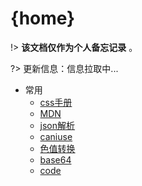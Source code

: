 <!--
 * @Description: 
 * @version: 1.0.0
 * @Author: nk
 * @Date: 2019-08-09 14:26:02
 * @LastEditTime: 2019-09-27 15:47:43
 -->
# {home}

!>  **该文档仅作为个人备忘记录** 。


<!-- [![github](https://badgen.net/badge/github/github?icon&label)](https://github.com/nkHub/docs) 
![github](https://badgen.net/github/last-commit/nkHub/docs?icon=github&color=4ab8a1)
![stars](https://badgen.net/github/stars/nkHub/docs?icon=github&color=4ab8a1)  -->

?> 更新信息：<span id="commitMsg">信息拉取中...</span>

* 常用
    - [css手册](http://css.doyoe.com/)
    - [MDN](https://developer.mozilla.org/zh-CN/)
    - [json解析](https://www.json.cn/)
    - [caniuse](https://caniuse.com/)
    - [色值转换](https://www.sioe.cn/yingyong/yanse-rgb-16/)
    - [base64](http://imgbase64.duoshitong.com/)
    - [code](https://carbon.now.sh/)
    

<!-- * 个人项目地址
    - [iTry官网](http://nikai.site/itry/index.html)
    - [24国官网](http://www.24country.com/#/home)
    - 24国App
    - [挖机达人App](https://sj.qq.com/myApp/detail.htm?apkName=com.pitking.operate)
    - [明规则App(部分)](https://sj.qq.com/myApp/detail.htm?apkName=com.mingrule.operate)
    - SpeedoApp(ipad展示App)
    - 51合乘小程序
    - BonnieClyde、Vita等小程序维护
    - [antd-design-pro(Vue)管理后台]()
    - [无忧宝(微信公众号)](http://www.wuyuhAppy.com)
    - [微信请柬(微信网页)](http://h5.ziyouse.cn/1_5b3f3ac02d951.html)
    - [邮储抽奖(微信网页)](http://www.yiyisoft.net/PostPrizes/www/redirect.html)

* 个人测试demo地址
    - 商城小程序demo
    - [nodeJs后台(暂时啥都没有)](http://nikai.site/)
    - 三方授权分享测试(更换服务器暂时失效)
    - [安卓测试demo](https://github.com/nkHub/AndroidTest) -->